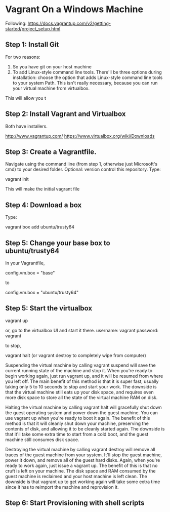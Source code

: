 # Vagrant On a Windows Machine

Following: https://docs.vagrantup.com/v2/getting-started/project_setup.html

## Step 1: Install Git

For two reasons:
1) So you have git on your host machine
2) To add Linux-style command line tools. There'll be three options during
installation: choose the option that adds Linux-style command line tools to your
system Path. This isn't really necessary, because you can run your virtual
machine from virtualbox.

This will allow you t

## Step 2: Install Vagrant and Virtualbox

Both have installers.

http://www.vagrantup.com/
https://www.virtualbox.org/wiki/Downloads

## Step 3: Create a Vagrantfile.

Navigate using the command line (from step 1, otherwise just Microsoft's cmd) to
your desired folder. Optional: version control this repository. Type:

vagrant init

This will make the initial vagrant file

## Step 4: Download a box

Type:

vagrant box add ubuntu/trusty64

## Step 5: Change your base box to ubuntu/trusty64
In your Vagrantfile,

config.vm.box = "base"

to

config.vm.box = "ubuntu/trusty64"

## Step 5: Start the virtualbox

vagrant up

or, go to the virtualbox UI and start it there.
username: vagrant
password: vagrant

to stop,

vagrant halt (or vagrant destroy to completely wipe from computer)

Suspending the virtual machine by calling vagrant suspend will save the current
running state of the machine and stop it. When you're ready to begin working
again, just run vagrant up, and it will be resumed from where you left off. The
main benefit of this method is that it is super fast, usually taking only 5 to
10 seconds to stop and start your work. The downside is that the virtual machine
still eats up your disk space, and requires even more disk space to store all
the state of the virtual machine RAM on disk.

Halting the virtual machine by calling vagrant halt will gracefully shut down
the guest operating system and power down the guest machine. You can use vagrant
up when you're ready to boot it again. The benefit of this method is that it
will cleanly shut down your machine, preserving the contents of disk, and
allowing it to be cleanly started again. The downside is that it'll take some
extra time to start from a cold boot, and the guest machine still consumes disk
space.

Destroying the virtual machine by calling vagrant destroy will remove all traces
of the guest machine from your system. It'll stop the guest machine, power it
down, and remove all of the guest hard disks. Again, when you're ready to work
again, just issue a vagrant up. The benefit of this is that no cruft is left on
your machine. The disk space and RAM consumed by the guest machine is reclaimed
and your host machine is left clean. The downside is that vagrant up to get
working again will take some extra time since it has to reimport the machine and
reprovision it.


## Step 6: Start Provisioning with shell scripts


